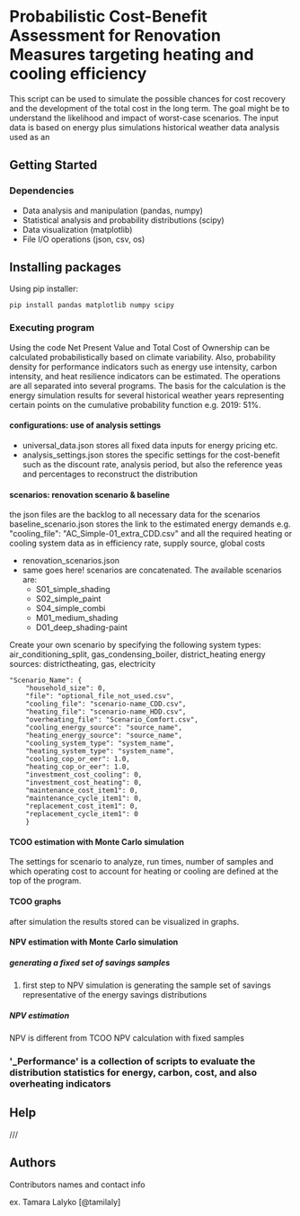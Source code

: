 # Probabilistic Cost-Benefit Assessment for Renovation Measures targeting heating and cooling efficiency

This script can be used to simulate the possible chances for cost recovery and the development of the total cost in the long term. The goal might be to understand the likelihood and impact of worst-case scenarios. The input data is based on energy plus simulations 
historical weather data analysis used as an

## Getting Started

### Dependencies

* Data analysis and manipulation (pandas, numpy)
* Statistical analysis and probability distributions (scipy)
* Data visualization (matplotlib)
* File I/O operations (json, csv, os)

## Installing packages

Using pip installer: 
```
pip install pandas matplotlib numpy scipy
```
### Executing program

Using the code Net Present Value and Total Cost of Ownership can be calculated probabilistically based on climate variability. Also, probability density for performance indicators such as energy use intensity, carbon intensity, and heat resilience indicators can be estimated. The operations are all separated into several programs. The basis for the calculation is the energy simulation results for several historical weather years representing certain points on the cumulative probability function e.g. 2019: 51%. 

#### configurations: use of analysis settings
* universal_data.json stores all fixed data inputs for energy pricing etc. 
* analysis_settings.json stores the specific settings for the cost-benefit such as the discount rate, analysis period, but also the reference yeas and percentages to reconstruct the distribution

#### scenarios: renovation scenario & baseline
the json files are the backlog to all necessary data for the scenarios
baseline_scenario.json stores the link to the estimated energy demands e.g. "cooling_file": "AC_Simple-01_extra_CDD.csv" 
and all the required heating or cooling system data as in efficiency rate, supply source, global costs
* renovation_scenarios.json
* same goes here! scenarios are concatenated. 
The available scenarios are:
    * S01_simple_shading
    * S02_simple_paint
    * S04_simple_combi
    * M01_medium_shading
    * D01_deep_shading-paint

Create your own scenario by specifying the following
system types: air_conditioning_split, gas_condensing_boiler, district_heating
energy sources: districtheating, gas, electricity

```
"Scenario_Name": {
    "household_size": 0,
    "file": "optional_file_not_used.csv",
    "cooling_file": "scenario-name_CDD.csv",
    "heating_file": "scenario-name_HDD.csv",
    "overheating_file": "Scenario_Comfort.csv",
    "cooling_energy_source": "source_name",
    "heating_energy_source": "source_name",
    "cooling_system_type": "system_name",
    "heating_system_type": "system_name",
    "cooling_cop_or_eer": 1.0,
    "heating_cop_or_eer": 1.0,
    "investment_cost_cooling": 0,
    "investment_cost_heating": 0,
    "maintenance_cost_item1": 0,
    "maintenance_cycle_item1": 0,
    "replacement_cost_item1": 0,
    "replacement_cycle_item1": 0
    }
```

#### TCOO estimation with Monte Carlo simulation

The settings for scenario to analyze, run times, number of samples and which operating cost to account for heating or cooling are defined at the top of the program. 

#### TCOO graphs

after simulation the results stored can be visualized in graphs. 

#### NPV estimation with Monte Carlo simulation

##### generating a fixed set of savings samples

1. first step to NPV simulation is generating the sample set of savings representative of the energy savings distributions

##### NPV estimation

NPV is different from TCOO
NPV calculation with fixed samples


### '_Performance' is a collection of scripts to evaluate the distribution statistics for energy, carbon, cost, and also overheating indicators

## Help

///

## Authors

Contributors names and contact info

ex. Tamara Lalyko [@tamilaly]






